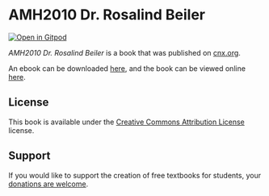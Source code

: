 # AMH2010 Dr. Rosalind Beiler

[![Open in Gitpod](https://gitpod.io/button/open-in-gitpod.svg)](https://gitpod.io/from-referrer/)

_AMH2010 Dr. Rosalind Beiler_ is a book that was published on [cnx.org](https://cnx.org/).

An ebook can be downloaded [here](https://github.com/cnx-user-books/cnxbook-amh2010-dr-rosalind-beiler/releases/latest), and the book can be viewed online [here](https://github.com/cnx-user-books/cnxbook-amh2010-dr-rosalind-beiler/releases/latest).

## License
This book is available under the [Creative Commons Attribution License](./LICENSE) license.

## Support
If you would like to support the creation of free textbooks for students, your [donations are welcome](https://riceconnect.rice.edu/donation/support-openstax-banner).

